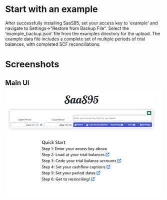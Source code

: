 # Start with an example

After successfully installing SaaS95, set your access key to 'example' and navigate to Settings->"Restore from Backup File". Select the 'example_backup.json' file from the examples directory for the upload. The example data file includes a complete set of multiple periods of trial balances, with completed SCF reconciliations.



# Screenshots

## Main UI
![](https://github.com/csteph9/saas95/blob/main/example/screenshots/1.png)


